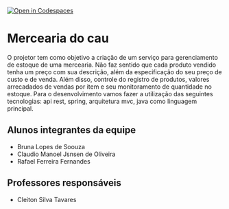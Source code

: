 [![Open in Codespaces](https://classroom.github.com/assets/launch-codespace-f4981d0f882b2a3f0472912d15f9806d57e124e0fc890972558857b51b24a6f9.svg)](https://classroom.github.com/open-in-codespaces?assignment_repo_id=10064450)
# Mercearia do cau
O projetor tem como objetivo a criação de um serviço para gerenciamento de estoque de uma mercearia. 
Não faz sentido que cada produto vendido tenha um preço com sua descrição, além da especificação do seu 
preço de custo e de venda. Além disso, controle do registro de produtos, valores arrecadados de vendas por 
item e seu monitoramento de quantidade no estoque. 
Para o desenvolvimento vamos fazer a utilização das seguintes tecnologias: 
api rest, spring, arquitetura mvc, java como linguagem principal.

## Alunos integrantes da equipe

* Bruna Lopes de Soouza
* Claudio Manoel Jsnsen de Oliveira
* Rafael Ferreira Fernandes

## Professores responsáveis

* Cleiton Silva Tavares


